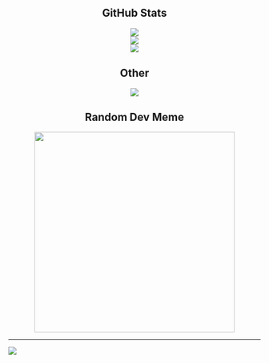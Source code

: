 
<div align="center">
<h2>GitHub Stats</h2>
<a href="https://github.com/anuraghazra/github-readme-stats">
<img src="https://github-readme-stats.vercel.app/api?username=FlaBBB&theme=aura&hide_border=false&include_all_commits=false&count_private=false"><br/>
<img src="https://github-readme-streak-stats.herokuapp.com/?user=FlaBBB&theme=aura&hide_border=false"><br/>
<img src="https://github-readme-stats.vercel.app/api/top-langs/?username=FlaBBB&theme=aura&hide_border=false&include_all_commits=false&count_private=false&layout=compact">
</a>

<h2>Other</h2>
<a href="https://github.com/anuraghazra/github-readme-stats">
<img src="https://github-readme-stats.vercel.app/api/wakatime?username=FlaB&layout=compact&theme=aura">
</a>

<h2>Random Dev Meme</h2>
<img src='https://randommeme-five.vercel.app/' style="height: 400px;"/>
</div>

---
[![](https://visitcount.itsvg.in/api?id=FlaBBB&icon=0&color=0)](https://visitcount.itsvg.in)

<!-- Proudly created with GPRM ( https://gprm.itsvg.in ) -->
